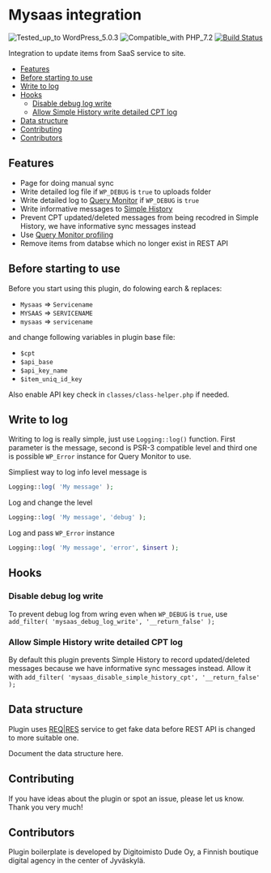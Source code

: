 # Mysaas integration
![Tested_up_to WordPress_5.0.3](https://img.shields.io/badge/Tested_up_to-WordPress_5.0.3-blue.svg?style=flat-square) ![Compatible_with PHP_7.2](https://img.shields.io/badge/Compatible_with-PHP_7.2-green.svg?style=flat-square) [![Build Status](https://img.shields.io/travis/digitoimistodude/boilerplate-integration-cpt-plugin.svg?style=flat-square)](https://travis-ci.org/digitoimistodude/boilerplate-integration-cpt-plugin)

Integration to update items from SaaS service to site.

- [Features](#features)
- [Before starting to use](#before-starting-to-use)
- [Write to log](#write-to-log)
- [Hooks](#hooks)
	- [Disable debug log write](#disable-debug-log-write)
	- [Allow Simple History write detailed CPT log](#allow-simple-history-write-detailed-cpt-log)
- [Data structure](#data-structure)
- [Contributing](#contributing)
- [Contributors](#contributors)

## Features
- Page for doing manual sync
- Write detailed log file if `WP_DEBUG` is `true` to uploads folder
- Write detailed log to [Query Monitor](https://github.com/johnbillion/query-monitor) if `WP_DEBUG` is `true`
- Write informative messages to [Simple History](https://github.com/bonny/WordPress-Simple-History/)
- Prevent CPT updated/deleted messages from being recodred in Simple History, we have informative sync messages instead
- Use [Query Monitor profiling](https://github.com/johnbillion/query-monitor#profiling)
- Remove items from databse which no longer exist in REST API

## Before starting to use

Before you start using this plugin, do folowing earch & replaces:

- `Mysaas` => `Servicename`
- `MYSAAS` => `SERVICENAME`
- `mysaas` => `servicename`

and change following variables in plugin base file:

- `$cpt`
- `$api_base`
- `$api_key_name`
- `$item_uniq_id_key`

Also enable API key check in `classes/class-helper.php` if needed.

## Write to log

Writing to log is really simple, just use `Logging::log()` function. First parameter is the message, second is PSR-3 compatible level and third one is possible `WP_Error` instance for Query Monitor to use.

Simpliest way to log info level message is
```php
Logging::log( 'My message' );
```

Log and change the level
```php
Logging::log( 'My message', 'debug' );
```

Log and pass `WP_Error` instance
```php
Logging::log( 'My message', 'error', $insert );
```

## Hooks

### Disable debug log write

To prevent debug log from wring even when `WP_DEBUG` is `true`, use
`add_filter( 'mysaas_debug_log_write', '__return_false' );`

### Allow Simple History write detailed CPT log

By default this plugin prevents Simple History to record updated/deleted messages because we have informative sync messages instead. Allow it with
`add_filter( 'mysaas_disable_simple_history_cpt', '__return_false' );`

## Data structure

Plugin uses [REQ|RES](https://reqres.in/) service to get fake data before REST API is changed to more suitable one.

Document the data structure here.

## Contributing

If you have ideas about the plugin or spot an issue, please let us know. Thank you very much!

## Contributors

Plugin boilerplate is developed by Digitoimisto Dude Oy, a Finnish boutique digital agency in the center of Jyväskylä.

